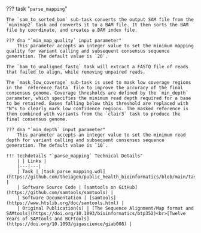 ??? task "`parse_mapping`"

<!-- if: sam_to_sorted_bam-->
    The `sam_to_sorted_bam` sub-task converts the output SAM file from the `minimap2` task and converts it to a BAM file. It then sorts the BAM file by coordinate, and creates a BAM index file.

    ??? dna "`min_map_quality` input parameter"
        This parameter accepts an integer value to set the minimum mapping quality for variant calling and subsequent consensus sequence generation. The default value is `20`.
<!-- endif -->

<!-- if: bam_to_unaligned_fastq-->
    The `bam_to_unaligned_fastq` task will extract a FASTQ file of reads that failed to align, while removing unpaired reads. 
<!-- endif -->

<!-- if: theiaviral_mask_low_coverage-->
    The `mask_low_coverage` sub-task is used to mask low coverage regions in the `reference_fasta` file to improve the accuracy of the final consensus genome. Coverage thresholds are defined by the `min_depth` parameter, which specifies the minimum read depth required for a base to be retained. Bases falling below this threshold are replaced with "N"s to clearly mark low confidence regions. The masked reference is then combined with variants from the `clair3` task to produce the final consensus genome.

    ??? dna "`min_depth` input parameter"
        This parameter accepts an integer value to set the minimum read depth for variant calling and subsequent consensus sequence generation. The default value is `10`.
<!-- endif -->

    !!! techdetails "`parse_mapping` Technical Details"
        | | Links |
        |---|---|
        | Task | [task_parse_mapping.wdl](https://github.com/theiagen/public_health_bioinformatics/blob/main/tasks/utilities/data_handling/task_parse_mapping.wdl) |
        | Software Source Code | [samtools on GitHub](https://github.com/samtools/samtools) |
        | Software Documentation | [samtools](https://www.htslib.org/doc/samtools.html) |
        | Original Publication(s) | [The Sequence Alignment/Map format and SAMtools](https://doi.org/10.1093/bioinformatics/btp352)<br>[Twelve Years of SAMtools and BCFtools](https://doi.org/10.1093/gigascience/giab008) |
